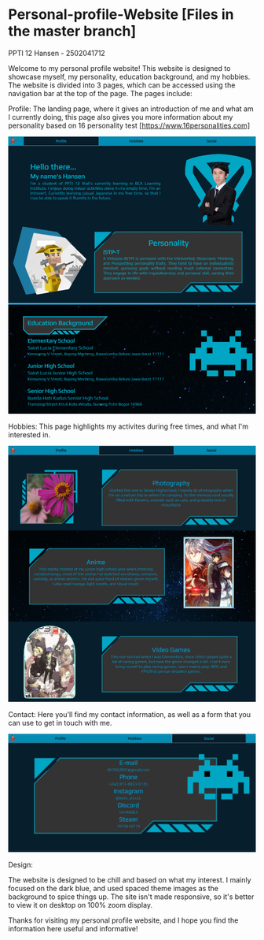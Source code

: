 # Personal-profile-Website [Files in the master branch]
PPTI 12 Hansen - 2502041712

Welcome to my personal profile website! This website is designed to showcase myself, my personality, education background, and my hobbies.
The website is divided into 3 pages, which can be accessed using the navigation bar at the top of the page. The pages include:

  Profile: The landing page, where it gives an introduction of me and what am I currently doing, this page also gives you more information about my personality based on 16 personality test [https://www.16personalities.com]
  
  ![alt text](https://github.com/Fukanzen/Personal-profile-Website/blob/master/ScreenShot/1.png?raw=true)

  Hobbies: This page highlights my activites during free times, and what I'm interested in.
  
  ![alt text](https://github.com/Fukanzen/Personal-profile-Website/blob/master/ScreenShot/2.png?raw=true)
  
  Contact: Here you'll find my contact information, as well as a form that you can use to get in touch with me.
  
  ![alt text](https://github.com/Fukanzen/Personal-profile-Website/blob/master/ScreenShot/3.png?raw=true)

Design:

The website is designed to be chill and based on what my interest. I mainly focused on the dark blue, and used spaced theme images as the background to spice things up. The site isn't made responsive, so it's better to view it on desktop on 100% zoom display.

Thanks for visiting my personal profile website, and I hope you find the information here useful and informative!
